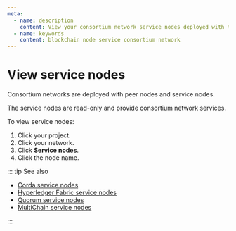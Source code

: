 ```yaml
---
meta:
  - name: description
    content: View your consortium network service nodes deployed with the Chainstack managed blockchain services.
  - name: keywords
    content: blockchain node service consortium network
---
```


# View service nodes

Consortium networks are deployed with peer nodes and service nodes.

The service nodes are read-only and provide consortium network services.

To view service nodes:

1. Click your project.
1. Click your network.
1. Click **Service nodes**.
1. Click the node name.

::: tip See also

* [Corda service nodes](/operations/corda/service-nodes)
* [Hyperledger Fabric service nodes](/operations/fabric/service-nodes)
* [Quorum service nodes](/operations/quorum/service-nodes)
* [MultiChain service nodes](/operations/multichain/service-nodes)

:::
